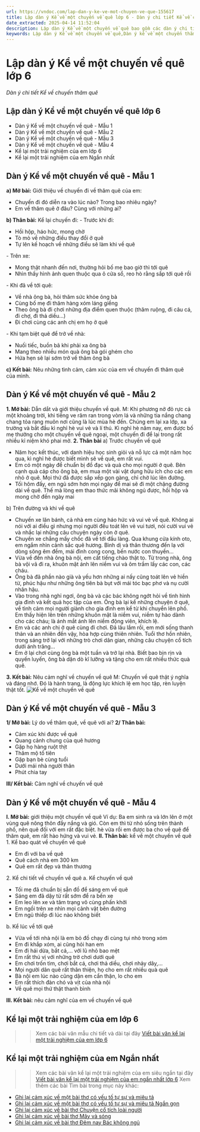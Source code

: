 ```yaml
---
url: https://vndoc.com/lap-dan-y-ke-ve-mot-chuyen-ve-que-155617
title: Lập dàn ý Kể về một chuyến về quê lớp 6 - Dàn ý chi tiết Kể về chuyến thăm quê - VnDoc.com
date_extracted: 2025-04-14 11:52:04
description: Lập dàn ý Kể về một chuyến về quê bao gồm các dàn ý chi tiết cho các em học sinh tham khảo củng cố kỹ năng viết văn lớp 6.
keywords: Lập dàn ý Kể về một chuyến về quê,Dàn ý kể về một chuyến thăm quê,Lập dàn ý Kể về một chuyến về quê lớp 6,dàn ý Kể về một chuyến về quê văn mẫu lớp 6,tập làm văn lớp 6,văn kể chuyện lớp 6,Kể về một chuyến về quê lớp 6
---
```


# Lập dàn ý Kể về một chuyến về quê lớp 6
 _Dàn ý chi tiết Kể về chuyến thăm quê_
## **Lập dàn ý Kể về một chuyến về quê lớp 6**
  * Dàn ý Kể về một chuyến về quê - Mẫu 1
  * Dàn ý Kể về một chuyến về quê - Mẫu 2
  * Dàn ý Kể về một chuyến về quê - Mẫu 3
  * Dàn ý Kể về một chuyến về quê - Mẫu 4
  * Kể lại một trải nghiệm của em lớp 6
  * Kể lại một trải nghiệm của em Ngắn nhất

## **Dàn ý Kể về một chuyến về quê - Mẫu 1**
**a\) Mở bài:** Giới thiệu về chuyến đi về thăm quê của em:
  * Chuyến đi đó diễn ra vào lúc nào? Trong bao nhiêu ngày?
  * Em về thăm quê ở đâu? Cùng với những ai?

**b\) Thân bài:** Kể lại chuyến đi:
\- Trước khi đi:
  * Hồi hộp, háo hức, mong chờ
  * Tò mò về những điều thay đổi ở quê
  * Tự lên kế hoạch về những điều sẽ làm khi về quê

\- Trên xe:
  * Mong thật nhanh đến nơi, thường hỏi bố mẹ bao giờ thì tới quê
  * Nhìn thấy hình ảnh quen thuộc qua ô cửa sổ, reo hò rằng sắp tới quê rồi

\- Khi đã về tới quê:
  * Về nhà ông bà, hỏi thăm sức khỏe ông bà
  * Cùng bố mẹ đi thăm hàng xóm láng giềng
  * Theo ông bà đi chơi những địa điểm quen thuộc \(thăm ruộng, đi câu cá, đi chợ, đi thả diều…\)
  * Đi chơi cùng các anh chị em họ ở quê

\- Khi tạm biệt quê để trở về nhà:
  * Nuối tiếc, buồn bã khi phải xa ông bà
  * Mang theo nhiều món quà ông bà gói ghém cho
  * Hứa hẹn sẽ lại sớm trở về thăm ông bà

**c\) Kết bài:** Nêu những tình cảm, cảm xúc của em về chuyến đi thăm quê của mình.
## **Dàn ý Kể về một chuyến về quê - Mẫu 2**
**1\. Mở bài:** Dẫn dắt và giới thiệu chuyến về quê.
M: Khi phương nở đỏ rực cả một khoảng trời, khi tiếng ve râm ran trong vòm lá và những tia nắng chang chang tỏa rạng muôn nơi cũng là lúc mùa hè đến. Chúng em lại xa lớp, xa trường và bắt đầu kì nghỉ hè vui vẻ và lí thú. Kì nghỉ hè năm nay, em được bố mẹ thưởng cho một chuyến về quê ngoại, một chuyến đi để lại trong rất nhiều kỉ niệm khó phai mờ.
**2\. Thân bài**
a\) Trước chuyến về quê
  * Năm học kết thúc, với danh hiệu học sinh giỏi và nỗ lực cả một năm học qua, kì nghỉ hè được biết mình sẽ về quê, em rất vui.
  * Em có một ngày để chuẩn bị đồ đạc và quà cho mọi người ở quê. Bên cạnh quà cáp cho ông bà, em mua một vài vật dụng hữu ích cho các em nhỏ ở quê. Mọi thứ đã được sắp xếp gọn gàng, chỉ chờ lúc lên đường.
  * Tối hôm đấy, em ngủ sớm hơn mọi ngày để mai sẽ đi một chặng đường dài về quê. Thế mà lòng em thao thức mãi không ngủ được, hồi hộp và mong chờ đến ngày mai

b\) Trên đường và khi về quê
  * Chuyến xe lăn bánh, cả nhà em cùng háo hức và vui vẻ về quê. Không ai nói với ai điều gì nhưng mọi người đều toát lên vẻ vui tươi, nói cười vui vẻ và nhắc lại những câu chuyện ngày còn ở quê.
  * Chuyến xe chẳng mấy chốc đã về tới đầu làng. Qua khung cửa kính oto, em ngắm nhìn cảnh sắc quê hương. Bình dị và thân thương đến lạ với dòng sông êm đềm, mái đình cong cong, bến nước con thuyền...
  * Vừa về đến nhà ông bà nội, em cất tiếng chào thật to. Từ trong nhà, ông bà vội vã đi ra, khuôn mặt ánh lên niềm vui và ôm trầm lấy các con, các cháu.
  * Ông bà đã phần nào già và yếu hơn những ai nấy cũng toát lên vẻ hiền từ, phúc hậu như những ông tiên bà bụt với mái tóc bạc phơ và nụ cười nhân hậu.
  * Vào trong nhà nghỉ ngơi, ông bà và các bác không ngớt hỏi về tình hình gia đình và kết quả học tập của em. Ông bà lại kể những chuyện ở quê, về tình cảm mọi người giành cho gia đình em kể từ khi chuyển lên phố. Em thấy hiện lên trên những khuôn mặt là niềm vui, niềm tự hào dành cho các cháu; là ánh mắt ánh lên niềm động viên, khích lệ.
  * Em và các anh chị ở quê cùng đi chơi. Đã lâu lắm rồi, em mới sống thanh thản và an nhiên đến vậy, hòa hợp cùng thiên nhiên. Tuổi thơ hồn nhiên, trong sáng trở lại với những trò chơi dân gian, những câu chuyện cổ tích dưới ánh trăng...
  * Em ở lại chơi cùng ông bà một tuần và trở lại nhà. Biết bao bịn rịn và quyến luyến, ông bà dặn dò kĩ lưỡng và tặng cho em rất nhiều thức quà quê.

**3\. Kết bài:** Nêu cảm nghĩ về chuyến về quê
M: Chuyến về quê thật ý nghĩa và đáng nhớ. Đó là hành trang, là động lực khích lệ em học tập, rèn luyện thật tốt.
![Kể về một chuyến về quê](https://i.vdoc.vn/data/image/2018/10/11/lap-dan-y-ke-ve-mot-chuyen-ve-que-lop-6.jpg)
## **Dàn ý Kể về một chuyến về quê - Mẫu 3**
**1/ Mở bài:** Lý do về thăm quê, về quê với ai?
**2/ Thân bài:**
  * Cảm xúc khi được về quê
  * Quang cảnh chung của quê hương
  * Gặp họ hàng ruột thịt
  * Thăm mộ tổ tiên
  * Gặp bạn bè cùng tuổi
  * Dưới mái nhà người thân
  * Phút chia tay

**III/ Kết bài:** Cảm nghĩ về chuyến về quê
## **Dàn ý Kể về một chuyến về quê - Mẫu 4**
**I. Mở bài:** giới thiệu một chuyến về quê
Ví dụ: Ba em sinh ra và lớn lên ở một vùng quê nông thôn đầy nắng và gió. Còn em thì từ nhỏ sống trên thành phố, nên quê đối với em rất đặc biệt. hè vừa rồi em được ba cho về quê để thăm quê, em rất hào hứng và vui vẻ.
**II. Thân bài:** kể về một chuyến về quê
1\. Kể bao quát về chuyến về quê
  * Em đi với ba về quê
  * Quê cách nhà em 300 km
  * Quê em rất đẹp và thân thương

2\. Kể chi tiết về chuyến về quê
a. Kể chuyến về quê
  * Tối mẹ đã chuẩn bị sẵn đồ để sáng em về quê
  * Sáng em đã dậy từ rất sớm để ra bến xe
  * Em leo lên xe và tâm trạng vô cùng phấn khởi
  * Em ngồi trên xe nhìn mọi cảnh vật bên đường
  * Em ngủ thiếp đi lúc nào không biết

b. Kể lúc về tới quê
  * Vừa về tới nhà nội là em bỏ đồ chạy đi cùng tụi nhỏ trong xóm
  * Em đi khắp xóm, ai cũng hỏi han em
  * Em đi hái dừa, bắt cá,… với lũ nhỏ bao mệt
  * Em rất thú vị với những trờ chơi dưới quê
  * Em chơi trốn tìm, chơi bắt cá, chơi thả diều, chơi nhảy dây,…
  * Mọi người dân quê rất thân thiện, họ cho em rất nhiều quà quê
  * Bà nội em lúc nào cũng dặn em cẩn thận, lo cho em
  * Em rất thích đàn chó và vịt của nhà nội
  * Về quê mọi thứ thật thanh bình

**III. Kết bài:** nêu cảm nghĩ của em về chuyến về quê
## **Kể lại một trải nghiệm của em lớp 6**
>> Xem các bài văn mẫu chi tiết và dài tại đây [Viết bài văn kể lại một trải nghiệm của em lớp 6](<https://vndoc.com/viet-bai-van-ke-lai-mot-trai-nghiem-cua-em-244747>)
## **Kể lại một trải nghiệm của em Ngắn nhất**
>> Xem các bài văn kể lại một trải nghiệm của em siêu ngắn tại đây [Viết bài văn kể lại một trải nghiệm của em ngắn nhất lớp 6](<https://vndoc.com/bai-van-ke-lai-mot-trai-nghiem-cua-em-ngan-gon-244735>)
Xem thêm các bài Tìm bài trong mục này khác:
  * [Ghi lại cảm xúc về một bài thơ có yếu tố tự sự và miêu tả](</viet-doan-van-ghi-lai-cam-xuc-ve-mot-bai-tho-co-yeu-to-tu-su-va-mieu-ta-244312>)
  * [Ghi lại cảm xúc về một bài thơ có yếu tố tự sự và miêu tả Ngắn gọn](</viet-doan-van-ghi-lai-cam-xuc-ve-mot-bai-tho-co-yeu-to-tu-su-va-mieu-ta-ngan-gon-278850>)
  * [Ghi lại cảm xúc về bài thơ Chuyện cổ tích loài người](</viet-doan-van-the-hien-cam-xuc-cua-em-ve-mot-doan-tho-ma-em-yeu-thich-trong-bai-tho-chuyen-co-tich-ve-loai-nguoi-243766>)
  * [Ghi lại cảm xúc về bài thơ Mây và sóng](</viet-doan-van-ghi-lai-cam-xuc-ve-bai-tho-may-va-song-256679>)
  * [Ghi lại cảm xúc về bài thơ Đêm nay Bác không ngủ](</viet-doan-van-trinh-bay-cam-nghi-ve-hinh-anh-bac-qua-bai-tho-dem-nay-bac-khong-ngu-198821>)

